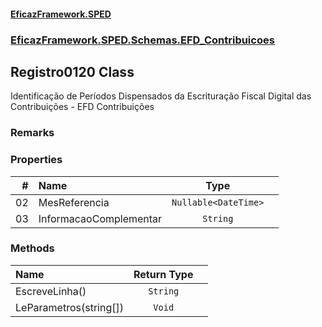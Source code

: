 #### [EficazFramework.SPED](EficazFrameworkSPED.md 'EficazFramework SPED')
### [EficazFramework.SPED.Schemas.EFD_Contribuicoes](EficazFramework.SPED.Schemas.EFD_Contribuicoes.md 'EficazFramework.SPED.Schemas.EFD_Contribuicoes')

## Registro0120 Class

Identificação de Períodos Dispensados da Escrituração Fiscal Digital das Contribuições - EFD Contribuições

### Remarks
### Properties

| # | Name | Type | |
| ---: | :--- | :---: | :--- |
| 02 | MesReferencia | `Nullable<DateTime>` |  |
| 03 | InformacaoComplementar | `String` |  |
### Methods

| Name | Return Type | |
| :--- | :---: | :--- |
| EscreveLinha() | `String` |  |
| LeParametros(string[]) | `Void` |  |
